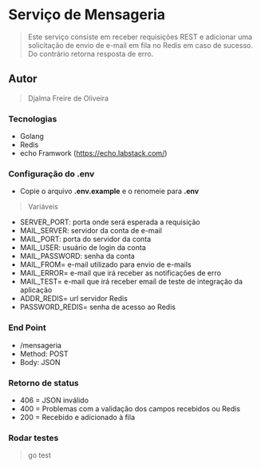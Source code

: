 # Serviço de Mensageria
>Este serviço consiste em receber requisições REST e adicionar uma solicitação de envio de e-mail em fila no Redis em caso de sucesso. Do contrário retorna resposta de erro.

## Autor
>Djalma Freire de Oliveira

### Tecnologias
- Golang
- Redis 
- echo Framwork (https://echo.labstack.com/)

### Configuração do .env
- Copie o arquivo **.env.example** e o renomeie para **.env**
>Variáveis

- SERVER_PORT: porta onde será esperada a requisição
- MAIL_SERVER: servidor da conta de e-mail
- MAIL_PORT: porta do servidor da conta
- MAIL_USER: usuário de login da conta
- MAIL_PASSWORD: senha da conta
- MAIL_FROM= e-mail utilizado para envio de e-mails
- MAIL_ERROR= e-mail que irá receber as notificações de erro
- MAIL_TEST= e-mail que irá receber email de teste de integração da aplicação
- ADDR_REDIS= url servidor Redis
- PASSWORD_REDIS= senha de acesso ao Redis

### End Point
- /mensageria
- Method: POST
- Body: JSON

### Retorno de status
- 406 = JSON inválido
- 400 = Problemas com a validação dos campos recebidos ou Redis
- 200 = Recebido e adicionado à fila

### Rodar testes
>go test
